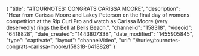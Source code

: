 {
    "title": "#TOURNOTES: CONGRATS CARISSA MOORE",
    "description": "Hear from Carissa Moore and Lakey Peterson on the final day of womens competition at the Rip Curl Pro and watch as Carissa Moore (very deservedly) rings the Bell at Bells Beach.",
    "channelid": "158318",
    "videoid": "6418828",
    "date_created": "1443807338",
    "date_modified": "1455905845",
    "type": "captivate",
    "layout": "channelVideo",
    "url": "\/hurley\/tournotes-congrats-carissa-moore\/158318-6418828"
}